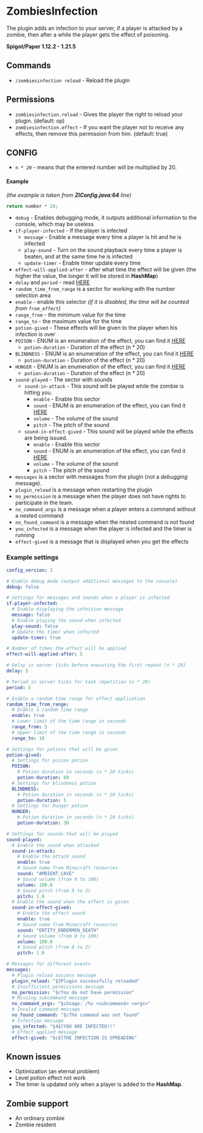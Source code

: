 # ZombiesInfection

The plugin adds an infection to your server, if a player is attacked by a zombie, then after a while the player gets the effect of poisoning.

**Spigot/Paper 1.12.2 - 1.21.5**

## Commands
- `/zombiesinfection reload` - Reload the plugin

## Permissions
- `zombiesinfection.reload` - Gives the player the right to reload your plugin. (default: op)
- `zombiesinfection.effect` - If you want the player not to receive any effects, then remove this permission from him. (default: true)

## CONFIG

- `n * 20` - means that the entered number will be multiplied by 20.

#### Example
*(the example is taken from **ZIConfig.java:64** line)*
```java
return number * 20;
```

- `debug` - Enables debugging mode, it outputs additional information to the console, which may be useless
- `if-player-infected` - If the player is infected
  - `message` - Enable a message every time a player is hit and he is infected
  - `play-sound` - Turn on the sound playback every time a player is beaten, and at the same time he is infected
  - `update-timer` - Enable timer update every time
- `effect-will-applied-after` - after what time the effect will be given (the higher the value, the longer it will be stored in **HashMap**)
- `delay` and `period` - read [HERE](https://hub.spigotmc.org/javadocs/spigot/org/bukkit/scheduler/BukkitScheduler.html#runTaskTimer(org.bukkit.plugin.Plugin,java.lang.Runnable,long,long))
- `random_time_from_range` is a sector for working with the number selection area
 - `enable` - enable this selector *(if it is disabled, the time will be counted from `from_effect`)*
 - `range_from` - the minimum value for the time
 - `range_to` - the maximum value for the time
- `potion-gived` - These effects will be given to the player when his infection is over
 - `POISON` - ENUM is an enumeration of the effect, you can find it [HERE](https://hub.spigotmc.org/javadocs/bukkit/org/bukkit/potion/PotionEffectType.html)
   - `potion-duration` - Duration of the effect (n * 20)
 - `BLINDNESS` - ENUM is an enumeration of the effect, you can find it [HERE](https://hub.spigotmc.org/javadocs/bukkit/org/bukkit/potion/PotionEffectType.html)
   - `potion-duration` - Duration of the effect (n * 20)
 - `HUNGER` - ENUM is an enumeration of the effect, you can find it [HERE](https://hub.spigotmc.org/javadocs/bukkit/org/bukkit/potion/PotionEffectType.html)
   - `potion-duration` - Duration of the effect (n * 20)
- `sound-played` - The sector with sounds
  - `sound-in-attack` - This sound will be played while the zombie is hitting you.
    - `enable` - Enable this sector
    - `sound` - ENUM is an enumeration of the effect, you can find it [HERE](https://hub.spigotmc.org/javadocs/bukkit/org/bukkit/Sound.html)
    - `volume` - The volume of the sound
    - `pitch` - The pitch of the sound
  - `sound-in-effect-gived` - This sound will be played while the effects are being issued.
    - `enable` - Enable this sector
    - `sound` - ENUM is an enumeration of the effect, you can find it [HERE](https://hub.spigotmc.org/javadocs/bukkit/org/bukkit/Sound.html)
    - `volume` - The volume of the sound
    - `pitch` - The pitch of the sound
- `messages` is a sector with messages from the plugin (not a *debugging* message).
 - `plugin_reload` is a message when restarting the plugin
 - `no_permission` is a message when the player does not have rights to participate in the team.
 - `no_command_args` is a message when a player enters a command without a nested command
 - `no_found_command` is a message when the nested command is not found
 - `you_infected` is a message when the player is infected and the timer is running
 - `effect-gived` is a message that is displayed when you get the effects

### Example settings
```yaml
config_version: 2

# Enable debug mode (output additional messages to the console)
debug: false

# Settings for messages and sounds when a player is infected
if-player-infected:
  # Enable displaying the infection message
  message: false
  # Enable playing the sound when infected
  play-sound: false
  # Update the timer when infected
  update-timer: true

# Number of times the effect will be applied
effect-will-applied-after: 5

# Delay in server ticks before executing the first repeat (n * 20)
delay: 5

# Period in server ticks for task repetition (n * 20)
period: 5

# Enable a random time range for effect application
random_time_from_range:
  # Enable a random time range
  enable: true
  # Lower limit of the time range in seconds
  range_from: 5
  # Upper limit of the time range in seconds
  range_to: 10

# Settings for potions that will be given
potion-gived:
  # Settings for poison potion
  POISON:
    # Potion duration in seconds (n * 20 ticks)
    potion-duration: 60
  # Settings for blindness potion
  BLINDNESS:
    # Potion duration in seconds (n * 20 ticks)
    potion-duration: 5
  # Settings for hunger potion
  HUNGER:
    # Potion duration in seconds (n * 20 ticks)
    potion-duration: 30

# Settings for sounds that will be played
sound-played:
  # Enable the sound when attacked
  sound-in-attack:
    # Enable the attack sound
    enable: true
    # Sound name from Minecraft resources
    sound: "AMBIENT_CAVE"
    # Sound volume (from 0 to 100)
    volume: 100.0
    # Sound pitch (from 0 to 2)
    pitch: 1.0
  # Enable the sound when the effect is given
  sound-in-effect-gived:
    # Enable the effect sound
    enable: true
    # Sound name from Minecraft resources
    sound: "ENTITY_ENDERMEN_DEATH"
    # Sound volume (from 0 to 100)
    volume: 100.0
    # Sound pitch (from 0 to 2)
    pitch: 1.0

# Messages for different events
messages:
  # Plugin reload success message
  plugin_reload: "§2Plugin successfully reloaded"
  # Insufficient permissions message
  no_permission: "§cYou do not have permission"
  # Missing subcommand message
  no_command_args: "§cUsage: /%s <subcommand> <args>"
  # Invalid command message
  no_found_command: "§cThe command was not found"
  # Infection message
  you_infected: "§4§lYOU ARE INFECTED!!"
  # Effect applied message
  effect-gived: "§c§lTHE INFECTION IS SPREADING"
```

## Known issues
- Optimization (an eternal problem)
- Level potion effect not work
- The timer is updated only when a player is added to the **HashMap**.

## Zombie support
- An ordinary zombie
- Zombie resident
